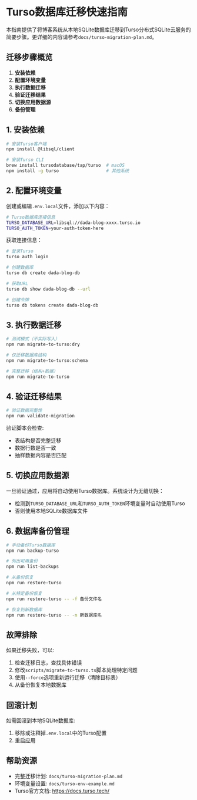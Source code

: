 # Turso数据库迁移快速指南

本指南提供了将博客系统从本地SQLite数据库迁移到Turso分布式SQLite云服务的简要步骤。更详细的内容请参考`docs/turso-migration-plan.md`。

## 迁移步骤概览

1. **安装依赖**
2. **配置环境变量**
3. **执行数据迁移**
4. **验证迁移结果**
5. **切换应用数据源**
6. **备份管理**

## 1. 安装依赖

```bash
# 安装Turso客户端
npm install @libsql/client

# 安装Turso CLI
brew install tursodatabase/tap/turso  # macOS
npm install -g turso                  # 其他系统
```

## 2. 配置环境变量

创建或编辑`.env.local`文件，添加以下内容：

```bash
# Turso数据库连接信息
TURSO_DATABASE_URL=libsql://dada-blog-xxxx.turso.io
TURSO_AUTH_TOKEN=your-auth-token-here
```

获取连接信息：

```bash
# 登录Turso
turso auth login

# 创建数据库
turso db create dada-blog-db

# 获取URL
turso db show dada-blog-db --url

# 创建令牌
turso db tokens create dada-blog-db
```

## 3. 执行数据迁移

```bash
# 测试模式（不实际写入）
npm run migrate-to-turso:dry

# 仅迁移数据库结构
npm run migrate-to-turso:schema

# 完整迁移（结构+数据）
npm run migrate-to-turso
```

## 4. 验证迁移结果

```bash
# 验证数据完整性
npm run validate-migration
```

验证脚本会检查:
- 表结构是否完整迁移
- 数据行数是否一致
- 抽样数据内容是否匹配

## 5. 切换应用数据源

一旦验证通过，应用将自动使用Turso数据库。系统设计为无缝切换：

- 检测到`TURSO_DATABASE_URL`和`TURSO_AUTH_TOKEN`环境变量时自动使用Turso
- 否则使用本地SQLite数据库文件

## 6. 数据库备份管理

```bash
# 手动备份Turso数据库
npm run backup-turso

# 列出可用备份
npm run list-backups

# 从备份恢复
npm run restore-turso

# 从特定备份恢复
npm run restore-turso -- -f 备份文件名

# 恢复到新数据库
npm run restore-turso -- -n 新数据库名
```

## 故障排除

如果迁移失败，可以:

1. 检查迁移日志，查找具体错误
2. 修改`scripts/migrate-to-turso.ts`脚本处理特定问题
3. 使用`--force`选项重新运行迁移（清除目标表）
4. 从备份恢复本地数据库

## 回滚计划

如需回滚到本地SQLite数据库:

1. 移除或注释掉`.env.local`中的Turso配置
2. 重启应用

## 帮助资源

- 完整迁移计划: `docs/turso-migration-plan.md`
- 环境变量设置: `docs/turso-env-example.md`
- Turso官方文档: https://docs.turso.tech/ 